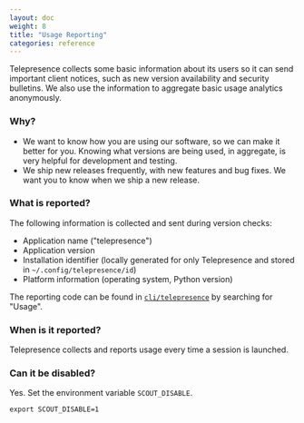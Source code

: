 ```yaml
---
layout: doc
weight: 8
title: "Usage Reporting"
categories: reference
---
```


Telepresence collects some basic information about its users so it can send important client notices, such as new version availability and security bulletins.
We also use the information to aggregate basic usage analytics anonymously.

### Why?

- We want to know how you are using our software, so we can make it better for you.
  Knowing what versions are being used, in aggregate, is very helpful for development and testing.
- We ship new releases frequently, with new features and bug fixes.
  We want you to know when we ship a new release.

### What is reported?

The following information is collected and sent during version checks:

- Application name ("telepresence")
- Application version
- Installation identifier (locally generated for only Telepresence and stored in `~/.config/telepresence/id`)
- Platform information (operating system, Python version)

The reporting code can be found in [`cli/telepresence`][1] by searching for "Usage".

[1]: https://github.com/datawire/telepresence/blob/master/cli/telepresence

### When is it reported?

Telepresence collects and reports usage every time a session is launched.

### Can it be disabled?

Yes. Set the environment variable `SCOUT_DISABLE`.

    export SCOUT_DISABLE=1
